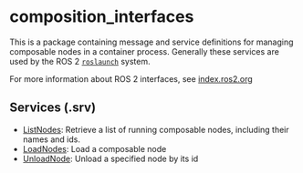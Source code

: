 # composition_interfaces
This is a package containing message and service definitions for managing composable nodes in a container process. Generally these services are used by the ROS 2 [`roslaunch`](https://design.ros2.org/articles/roslaunch.html) system.

For more information about ROS 2 interfaces, see [index.ros2.org](https://index.ros.org/doc/ros2/Concepts/About-ROS-Interfaces/)

## Services (.srv)
* [ListNodes](srv/ListNodes.srv): Retrieve a list of running composable nodes, including their names and ids.
* [LoadNodes](srv/LoadNode.srv): Load a composable node
* [UnloadNode](UnloadNode.srv): Unload a specified node by its id
